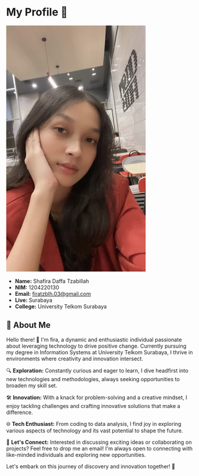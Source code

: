 # My Profile 🌟

![Profile Picture](resources/images/profile.jpg)

- **Name:** Shafira Daffa Tzabillah
- **NIM:** 1204220130
- **Email:** firatzblh.03@gmail.com
- **Live:** Surabaya
- **College:** University Telkom Surabaya

## 🚀 About Me

Hello there! 👋 I'm fira, a dynamic and enthusiastic individual passionate about leveraging technology to drive positive change. Currently pursuing my degree in Information Systems at University Telkom Surabaya, I thrive in environments where creativity and innovation intersect.

🔍 **Exploration:** Constantly curious and eager to learn, I dive headfirst into new technologies and methodologies, always seeking opportunities to broaden my skill set.

🛠️ **Innovation:** With a knack for problem-solving and a creative mindset, I enjoy tackling challenges and crafting innovative solutions that make a difference.

🌐 **Tech Enthusiast:** From coding to data analysis, I find joy in exploring various aspects of technology and its vast potential to shape the future.

💬 **Let's Connect:** Interested in discussing exciting ideas or collaborating on projects? Feel free to drop me an email! I'm always open to connecting with like-minded individuals and exploring new opportunities.

Let's embark on this journey of discovery and innovation together! 🚀
